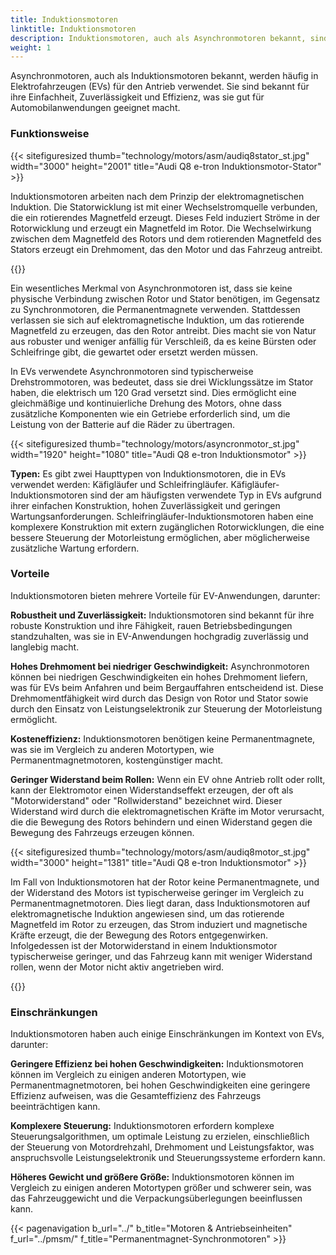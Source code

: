 ```yaml
---
title: Induktionsmotoren
linktitle: Induktionsmotoren
description: Induktionsmotoren, auch als Asynchronmotoren bekannt, sind eine Art von Elektromotor, der aufgrund seiner einzigartigen Eigenschaften und Vorteile häufig in Elektrofahrzeugen (EVs) verwendet wird.
weight: 1
---
```

<!-- markdownlint-disable MD033 -->

Asynchronmotoren, auch als Induktionsmotoren bekannt, werden häufig in Elektrofahrzeugen (EVs) für den Antrieb verwendet. Sie sind bekannt für ihre Einfachheit, Zuverlässigkeit und Effizienz, was sie gut für Automobilanwendungen geeignet macht.

### Funktionsweise

{{< sitefiguresized thumb="technology/motors/asm/audiq8stator_st.jpg" width="3000" height="2001" title="Audi Q8 e-tron Induktionsmotor-Stator" >}}

Induktionsmotoren arbeiten nach dem Prinzip der elektromagnetischen Induktion. Die Statorwicklung ist mit einer Wechselstromquelle verbunden, die ein rotierendes Magnetfeld erzeugt. Dieses Feld induziert Ströme in der Rotorwicklung und erzeugt ein Magnetfeld im Rotor. Die Wechselwirkung zwischen dem Magnetfeld des Rotors und dem rotierenden Magnetfeld des Stators erzeugt ein Drehmoment, das den Motor und das Fahrzeug antreibt.

{{<evkxdisplayaddarticle />}}

Ein wesentliches Merkmal von Asynchronmotoren ist, dass sie keine physische Verbindung zwischen Rotor und Stator benötigen, im Gegensatz zu Synchronmotoren, die Permanentmagnete verwenden. Stattdessen verlassen sie sich auf elektromagnetische Induktion, um das rotierende Magnetfeld zu erzeugen, das den Rotor antreibt. Dies macht sie von Natur aus robuster und weniger anfällig für Verschleiß, da es keine Bürsten oder Schleifringe gibt, die gewartet oder ersetzt werden müssen.

In EVs verwendete Asynchronmotoren sind typischerweise Drehstrommotoren, was bedeutet, dass sie drei Wicklungssätze im Stator haben, die elektrisch um 120 Grad versetzt sind. Dies ermöglicht eine gleichmäßige und kontinuierliche Drehung des Motors, ohne dass zusätzliche Komponenten wie ein Getriebe erforderlich sind, um die Leistung von der Batterie auf die Räder zu übertragen.

{{< sitefiguresized thumb="technology/motors/asyncronmotor_st.jpg" width="1920" height="1080" title="Audi Q8 e-tron Induktionsmotor" >}}

**Typen:** Es gibt zwei Haupttypen von Induktionsmotoren, die in EVs verwendet werden: Käfigläufer und Schleifringläufer. Käfigläufer-Induktionsmotoren sind der am häufigsten verwendete Typ in EVs aufgrund ihrer einfachen Konstruktion, hohen Zuverlässigkeit und geringen Wartungsanforderungen. Schleifringläufer-Induktionsmotoren haben eine komplexere Konstruktion mit extern zugänglichen Rotorwicklungen, die eine bessere Steuerung der Motorleistung ermöglichen, aber möglicherweise zusätzliche Wartung erfordern.

### Vorteile

Induktionsmotoren bieten mehrere Vorteile für EV-Anwendungen, darunter:

**Robustheit und Zuverlässigkeit:** Induktionsmotoren sind bekannt für ihre robuste Konstruktion und ihre Fähigkeit, rauen Betriebsbedingungen standzuhalten, was sie in EV-Anwendungen hochgradig zuverlässig und langlebig macht.

**Hohes Drehmoment bei niedriger Geschwindigkeit:** Asynchronmotoren können bei niedrigen Geschwindigkeiten ein hohes Drehmoment liefern, was für EVs beim Anfahren und beim Bergauffahren entscheidend ist. Diese Drehmomentfähigkeit wird durch das Design von Rotor und Stator sowie durch den Einsatz von Leistungselektronik zur Steuerung der Motorleistung ermöglicht.

**Kosteneffizienz:** Induktionsmotoren benötigen keine Permanentmagnete, was sie im Vergleich zu anderen Motortypen, wie Permanentmagnetmotoren, kostengünstiger macht.

**Geringer Widerstand beim Rollen:** Wenn ein EV ohne Antrieb rollt oder rollt, kann der Elektromotor einen Widerstandseffekt erzeugen, der oft als "Motorwiderstand" oder "Rollwiderstand" bezeichnet wird. Dieser Widerstand wird durch die elektromagnetischen Kräfte im Motor verursacht, die die Bewegung des Rotors behindern und einen Widerstand gegen die Bewegung des Fahrzeugs erzeugen können.

{{< sitefiguresized thumb="technology/motors/asm/audiq8motor_st.jpg" width="3000" height="1381" title="Audi Q8 e-tron Induktionsmotor" >}}

Im Fall von Induktionsmotoren hat der Rotor keine Permanentmagnete, und der Widerstand des Motors ist typischerweise geringer im Vergleich zu Permanentmagnetmotoren. Dies liegt daran, dass Induktionsmotoren auf elektromagnetische Induktion angewiesen sind, um das rotierende Magnetfeld im Rotor zu erzeugen, das Strom induziert und magnetische Kräfte erzeugt, die der Bewegung des Rotors entgegenwirken. Infolgedessen ist der Motorwiderstand in einem Induktionsmotor typischerweise geringer, und das Fahrzeug kann mit weniger Widerstand rollen, wenn der Motor nicht aktiv angetrieben wird.

{{<evkxdisplayaddarticle />}}

### Einschränkungen

Induktionsmotoren haben auch einige Einschränkungen im Kontext von EVs, darunter:

**Geringere Effizienz bei hohen Geschwindigkeiten:** Induktionsmotoren können im Vergleich zu einigen anderen Motortypen, wie Permanentmagnetmotoren, bei hohen Geschwindigkeiten eine geringere Effizienz aufweisen, was die Gesamteffizienz des Fahrzeugs beeinträchtigen kann.

**Komplexere Steuerung:** Induktionsmotoren erfordern komplexe Steuerungsalgorithmen, um optimale Leistung zu erzielen, einschließlich der Steuerung von Motordrehzahl, Drehmoment und Leistungsfaktor, was anspruchsvolle Leistungselektronik und Steuerungssysteme erfordern kann.

**Höheres Gewicht und größere Größe:** Induktionsmotoren können im Vergleich zu einigen anderen Motortypen größer und schwerer sein, was das Fahrzeuggewicht und die Verpackungsüberlegungen beeinflussen kann.

{{< pagenavigation b_url="../" b_title="Motoren & Antriebseinheiten" f_url="../pmsm/" f_title="Permanentmagnet-Synchronmotoren" >}}